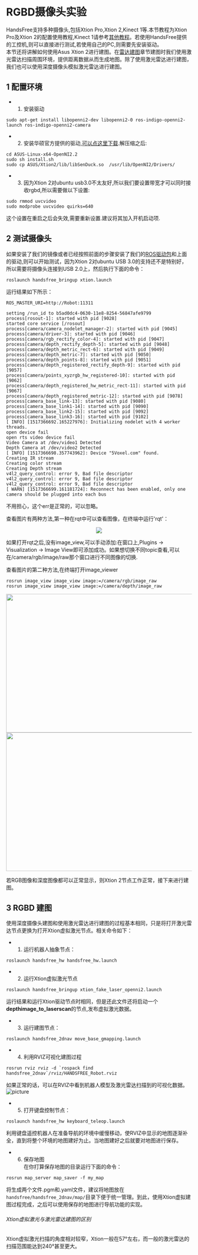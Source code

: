 # RGBD摄像头实验
HandsFree支持多种摄像头,包括Xtion Pro,Xtion 2,Kinect 1等.本节教程为Xtion Pro及Xtion 2的配置使用教程,Kinect 1请参考[其他教程](http://blog.csdn.net/hookie1990/article/details/53927823)。若使用HandsFree提供的工控机,则可以直接进行测试,若使用自己的PC,则需要先安装驱动。   
本节还将讲解如何使用Asus Xtion 2进行建图。在[雷达建图](/docs/Tutorial/2.1-Mapping.md)章节建图时我们使用激光雷达扫描周围环境，提供距离数据从而生成地图。除了使用激光雷达进行建图，我们也可以使用深度摄像头模拟激光雷达进行建图。   

## 1 配置环境

+ 1) 安装驱动

```
sudo apt-get install libopenni2-dev libopenni2-0 ros-indigo-openni2-launch ros-indigo-openni2-camera
```

+ 2) 安装华硕官方提供的驱动,[可以点这里下载](https://pan.baidu.com/s/1jJI6962).解压缩之后:

```
cd ASUS-Linux-x64-OpenNI2.2
sudo sh install.sh
sudo cp ASUS/Xtion2/lib/libSenDuck.so  /usr/lib/OpenNI2/Drivers/
```

+ 3) 因为Xtion 2对ubuntu usb3.0不太友好,所以我们要设置带宽才可以同时接收rgbd,所以需要做以下设置:

```
sudo rmmod uvcvideo
sudo modprobe uvcvideo quirks=640
```

这个设置在重启之后会失效,需要重新设置.建议将其加入开机启动项.

## 2 测试摄像头

如果安装了我们的镜像或者已经按照前面的步骤安装了我们的[ROS驱动包](https://github.com/chujitaozi/handsfree)和上面的驱动,则可以开始测试，因为Xtion 2对ubuntu USB 3.0的支持还不是特别好，所以需要将摄像头连接到USB 2.0上，然后执行下面的命令：  

```
roslaunch handsfree_bringup xtion.launch  
```

运行结果如下所示：

```
ROS_MASTER_URI=http://Robot:11311

setting /run_id to b5ad0dc4-0630-11e8-8254-56847afe9799
process[rosout-1]: started with pid [9028]
started core service [/rosout]
process[camera/camera_nodelet_manager-2]: started with pid [9045]
process[camera/driver-3]: started with pid [9046]
process[camera/rgb_rectify_color-4]: started with pid [9047]
process[camera/depth_rectify_depth-5]: started with pid [9048]
process[camera/depth_metric_rect-6]: started with pid [9049]
process[camera/depth_metric-7]: started with pid [9050]
process[camera/depth_points-8]: started with pid [9051]
process[camera/depth_registered_rectify_depth-9]: started with pid [9057]
process[camera/points_xyzrgb_hw_registered-10]: started with pid [9062]
process[camera/depth_registered_hw_metric_rect-11]: started with pid [9067]
process[camera/depth_registered_metric-12]: started with pid [9078]
process[camera_base_link-13]: started with pid [9080]
process[camera_base_link1-14]: started with pid [9090]
process[camera_base_link2-15]: started with pid [9092]
process[camera_base_link3-16]: started with pid [9102]
[ INFO] [1517366692.165227976]: Initializing nodelet with 4 worker threads.
open device fail
open rts video device fail
Video Camera at /dev/video1 Detected
Depth Camera at /dev/video2 Detected
[ INFO] [1517366698.357743962]: Device "5Voxel.com" found.
Creating IR stream
Creating color stream
Creating Depth stream
v4l2_query_control: error 9, Bad file descriptor
v4l2_query_control: error 9, Bad file descriptor
v4l2_query_control: error 9, Bad file descriptor
[ WARN] [1517366699.161181724]: Reconnect has been enabled, only one camera should be plugged into each bus
```

不用担心，这个err是正常的，可以忽略。  


查看图片有两种方法,第一种在rqt中可以查看图像，在终端中运行'rqt'： 

<div align=center><img src="/images/Tutorial/7/7.3/rqt_image.jpg"/></div>

如果打开rqt之后,没有image_view,可以手动添加:在窗口上,Plugins -> Visualization -> Image View即可添加成功。如果想切换不同topic查看,可以在/camera/rgb/image/raw那个窗口进行不同图像的切换.   

查看图片的第二种方法,在终端打开image_viewer   

```
rosrun image_view image_view image:=/camera/rgb/image_raw  
rosrun image_view image_view image:=/camera/depth/image_raw  
```

<div align=center><img width="600" height="375" src="/images/Tutorial/7/7.3/3_xtion_rgb_display.png"/></div>
<div align=center><img width="600" height="375" src="/images/Tutorial/7/7.3/3_xtion_depth_display.png"/></div>

若RGB图像和深度图像都可以正常显示，则Xtion 2节点工作正常，接下来进行建图。  

## 3 RGBD 建图
使用深度摄像头建图和使用激光雷达进行建图的过程基本相同，只是将打开激光雷达节点更换为打开Xtion虚拟激光节点。相关命令如下：  
+ 1) 运行机器人抽象节点：  

```
roslaunch handsfree_hw handsfree_hw.launch  
```

+ 2) 运行Xtion虚拟激光节点   

```
roslaunch handsfree_bringup xtion_fake_laser_openni2.launch
```

运行结果和运行Xtion驱动节点时相同，但是还此文件还将启动一个**depthimage_to_laserscan**的节点,发布虚拟激光数据。

+ 3) 运行建图节点：  

```
roslaunch handsfree_2dnav move_base_gmapping.launch  
```

+ 4) 利用RVIZ可视化建图过程  

```
rosrun rviz rviz -d `rospack find handsfree_2dnav`/rviz/HANDSFREE_Robot.rviz  
```

如果正常的话，可以在RVIZ中看到机器人模型及激光雷达扫描到的可视化数据。   
![picture](/images/Tutorial/7/7.3/3_xtion_fake_laser.png?raw=true)   

+ 5) 打开键盘控制节点：  
```
roslaunch handsfree_hw keyboard_teleop.launch  
```

 利用键盘遥控机器人在准备导航的环境中缓慢移动，使RVIZ中显示的地图逐渐补全，直到将整个环境的地图建好为止。当地图建好之后就要对地图进行保存。  

+ 6) 保存地图  
在你打算保存地图的目录运行下面的命令：    

```
rosrun map_server map_saver -f my_map  
```

将生成两个文件.pgm和.yaml文件，建议将地图放在`handsfree/handsfree_2dnav/map/`目录下便于统一管理。到此，使用Xtion虚拟建图过程完成，之后可以使用保存的地图进行导航功能的实现。  

###### Xtion虚拟激光与激光雷达建图的区别
Xtion虚拟激光扫描的角度相对较窄，Xtion一般在57°左右，而一般的激光雷达的扫描范围能达到240°甚至更大。

